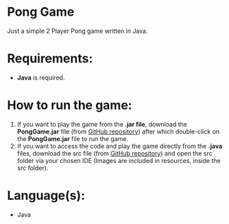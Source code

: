 # Pong Game
Just a simple 2 Player Pong game written in Java.

# Requirements:
- **Java** is required.

# How to run the game:
1. If you want to play the game from the **.jar file**, download the **PongGame.jar** file (from [GitHub repository](https://github.com/CodeByKanav/PongGame)) after which double-click on the **PongGame.jar** file to run the game.
2. If you want to access the code and play the game directly from the **.java** files, download the src file (from [GitHub repository](https://github.com/CodeByKanav/PongGame)) and open the src folder via your chosen IDE (Images are included in resources, inside the src folder).

# Language(s):
- Java
